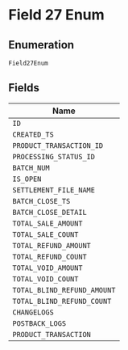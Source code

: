 
# Field 27 Enum

## Enumeration

`Field27Enum`

## Fields

| Name |
|  --- |
| `ID` |
| `CREATED_TS` |
| `PRODUCT_TRANSACTION_ID` |
| `PROCESSING_STATUS_ID` |
| `BATCH_NUM` |
| `IS_OPEN` |
| `SETTLEMENT_FILE_NAME` |
| `BATCH_CLOSE_TS` |
| `BATCH_CLOSE_DETAIL` |
| `TOTAL_SALE_AMOUNT` |
| `TOTAL_SALE_COUNT` |
| `TOTAL_REFUND_AMOUNT` |
| `TOTAL_REFUND_COUNT` |
| `TOTAL_VOID_AMOUNT` |
| `TOTAL_VOID_COUNT` |
| `TOTAL_BLIND_REFUND_AMOUNT` |
| `TOTAL_BLIND_REFUND_COUNT` |
| `CHANGELOGS` |
| `POSTBACK_LOGS` |
| `PRODUCT_TRANSACTION` |

